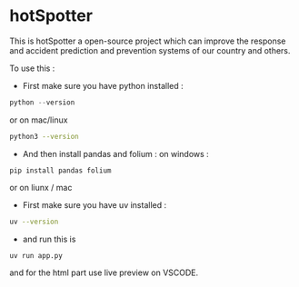 # hotSpotter 

This is hotSpotter a open-source project which can improve the response and accident prediction and prevention systems of our country and others. 

To use this :

- First make sure you have python installed :

```powershell
python --version
```

or on mac/linux

```bash
python3 --version
```

- And then install pandas and folium :
on windows :
```
pip install pandas folium
```

or on liunx / mac 

- First make sure you have uv installed :
```bash 
uv --version
```

- and run this is 
```bash
uv run app.py 
```

and for the html part use live preview on VSCODE.
